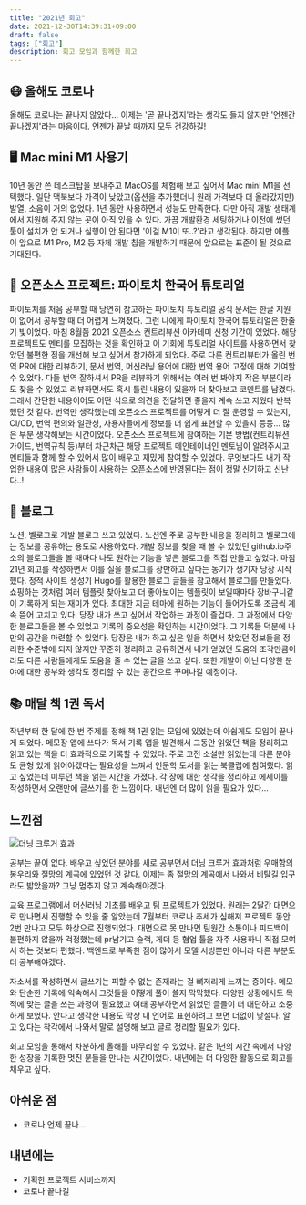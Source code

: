 ```yaml
---
title: "2021년 회고"
date: 2021-12-30T14:39:31+09:00
draft: false
tags: ["회고"]
description: 회고 모임과 함께한 회고
---
```

## 😷 올해도 코로나

 올해도 코로나는 끝나지 않았다... 이제는 '곧 끝나겠지'라는 생각도 들지 않지만 '언젠간 끝나겠지'라는 마음이다. 언젠가 끝날 때까지 모두 건강하길!

 

## 🖥 Mac mini M1 사용기

 10년 동안 쓴 데스크탑을 보내주고 MacOS를 체험해 보고 싶어서 Mac mini M1을 선택했다. 일단 맥북보다 가격이 낮았고(옵션을 추가했더니 원래 가격보다 더 올라갔지만) 발열, 소음이 거의 없었다. 1년 동안 사용하면서 성능도 만족한다. 다만 아직 개발 생태계에서 지원해 주지 않는 곳이 아직 있을 수 있다. 가끔 개발환경 세팅하거나 이전에 썼던 툴이 설치가 안 되거나 실행이 안 된다면 '이걸 M1이 또..?'라고 생각된다. 하지만 애플이 앞으로 M1 Pro, M2 등 자체 개발 칩을 개발하기 때문에 앞으로는 표준이 될 것으로 기대된다.

## 🌱 오픈소스 프로젝트: 파이토치 한국어 튜토리얼

 파이토치를 처음 공부할 때 당연히 참고하는 파이토치 튜토리얼 공식 문서는 한글 지원이 없어서 공부할 때 더 어렵게 느껴졌다. 그런 나에게 파이토치 한국어 튜토리얼은 한줄기 빛이었다. 마침 8월쯤 2021 오픈소스 컨트리뷰션 아카데미 신청 기간이 있었다. 해당 프로젝트도 멘티를 모집하는 것을 확인하고 이 기회에 튜토리얼 사이트를 사용하면서 찾았던 불편한 점을 개선해 보고 싶어서 참가하게 되었다. 주로 다른 컨트리뷰터가 올린 번역 PR에 대한 리뷰하기, 문서 번역, 머신러닝 용어에 대한 번역 용어 고정에 대해 기여할 수 있었다. 다들 번역 잘하셔서 PR을 리뷰하기 위해서는 여러 번 봐야지 작은 부분이라도 찾을 수 있었고 리뷰하면서도 혹시 틀린 내용이 있을까 더 찾아보고 코멘트를 남겼다. 그래서 간단한 내용이어도 어떤 식으로 의견을 전달하면 좋을지 계속 쓰고 지웠다 반복했던 것 같다. 번역만 생각했는데 오픈소스 프로젝트를 어떻게 더 잘 운영할 수 있는지, CI/CD, 번역 편의와 일관성, 사용자들에게 정보를 더 쉽게 표현할 수 있을지 등등... 많은 부분 생각해보는 시간이었다. 오픈소스 프로젝트에 참여하는 기본 방법(컨트리뷰션 가이드, 번역규칙 등)부터 차근차근 해당 프로젝트 메인테이너인 멘토님이 알려주시고 멘티들과 함께 할 수 있어서 많이 배우고 재밌게 참여할 수 있었다. 무엇보다도 내가 작업한 내용이 많은 사람들이 사용하는 오픈소스에 반영된다는 점이 정말 신기하고 신난다..!

## 🌿 블로그

 노션, 벨로그로 개발 블로그 쓰고 있었다. 노션엔 주로 공부한 내용을 정리하고 벨로그에는 정보를 공유하는 용도로 사용하였다. 개발 정보를 찾을 때 볼 수 있었던 github.io주소의 블로그들을 볼 때마다 나도 원하는 기능을 넣은 블로그를 직접 만들고 싶었다. 마침 21년 회고를 작성하면서 이를 실을 블로그를 장만하고 싶다는 동기가 생기자 당장 시작했다. 정적 사이트 생성기 Hugo를 활용한 블로그 글들을 참고해서 블로그를 만들었다. 쇼핑하는 것처럼 여러 템플릿 찾아보고 더 좋아보이는 템플릿이 보일때마다 장바구니같이 기록하게 되는 재미가 있다. 최대한 지금 테마에 원하는 기능이 들어가도록 조금씩 계속 뜯어 고치고 있다. 당장 내가 쓰고 싶어서 작업하는 과정이 즐겁다. 그 과정에서 다양한 블로그들을 볼 수 있었고 기록의 중요성을 확인하는 시간이었다. 그 기록들 덕분에 나만의 공간을 마련할 수 있었다. 당장은 내가 하고 싶은 일을 하면서 찾았던 정보들을 정리한 수준밖에 되지 않지만 꾸준히 정리하고 공유하면서 내가 얻었던 도움의 조각만큼이라도 다른 사람들에게도 도움을 줄 수 있는 글을 쓰고 싶다. 또한 개발이 아닌 다양한 분야에 대한 공부와 생각도 정리할 수 있는 공간으로 꾸며나갈 예정이다. 

## 📚 매달 책 1권 독서

 작년부터 한 달에 한 번 주제를 정해 책 1권 읽는 모임에 있었는데 아쉽게도 모임이 끝나게 되었다. 메모장 앱에 쓰다가 독서 기록 앱을 발견해서 그동안 읽었던 책을 정리하고 읽고 있는 책을 더 효과적으로 기록할 수 있었다. 주로 고전 소설만 읽었는데 다른 분야도 균형 있게 읽어야겠다는 필요성을 느껴서 인문학 도서를 읽는 북클럽에 참여했다. 읽고 싶었는데 미루던 책을 읽는 시간을 가졌다. 각 장에 대한 생각을 정리하고 에세이를 작성하면서 오랜만에 글쓰기를 한 느낌이다. 내년엔 더 많이 읽을 필요가 있다...

## 느낀점

![더닝 크루거 효과](https://wikidocs.net/images/page/124130/%EB%8D%94%EB%8B%9D_%ED%81%AC%EB%A3%A8%EA%B1%B0.png)

 공부는 끝이 없다. 배우고 싶었던 분야를 새로 공부면서 더닝 크루거 효과처럼 우매함의 봉우리와 절망의 계곡에 있었던 것 같다. 이제는 좀 절망의 계곡에서 나와서 비탈길 입구라도 밟았을까? 그냥 멈추지 않고 계속해야겠다.  

 교육 프로그램에서 머신러닝 기초를 배우고 팀 프로젝트가 있었다. 원래는 2달간 대면으로 만나면서 진행할 수 있을 줄 알았는데 7월부터 코로나 추세가 심해져 프로젝트 동안 2번 만나고 모두 화상으로 진행되었다. 대면으로 못 만나면 팀원간 소통이나 피드백이 불편하지 않을까 걱정했는데 pr남기고 슬랙, 게더 등 협업 툴을 자주 사용하니 직접 모여서 하는 것보다 편했다. 백엔드로 부족한 점이 많아서 모델 서빙뿐만 아니라 다른 부분도 더 공부해야겠다.

 자소서를 작성하면서 글쓰기는 피할 수 없는 존재라는 걸 뼈저리게 느끼는 중이다. 메모와 단순한 기록에 익숙해서 그것들을 어떻게 풀어 쓸지 막막했다. 다양한 상황에서도 목적에 맞는 글을 쓰는 과정이 필요했고 여태 공부하면서 읽었던 글들이 더 대단하고 소중하게 보였다. 안다고 생각한 내용도 막상 내 언어로 표현하려고 보면 더없이 낯설다. 알고 있다는 착각에서 나와서 말로 설명해 보고 글로 정리할 필요가 있다. 

 회고 모임을 통해서 차분하게 올해를 마무리할 수 있었다. 같은 1년의 시간 속에서 다양한 성장을 기록한 멋진 분들을 만나는 시간이었다. 내년에는 더 다양한 활동으로 회고를 채우고 싶다. 
 
## 아쉬운 점
- 코로나 언제 끝나...

## 내년에는

- 기획한 프로젝트 서비스까지
- 코로나 끝나길
